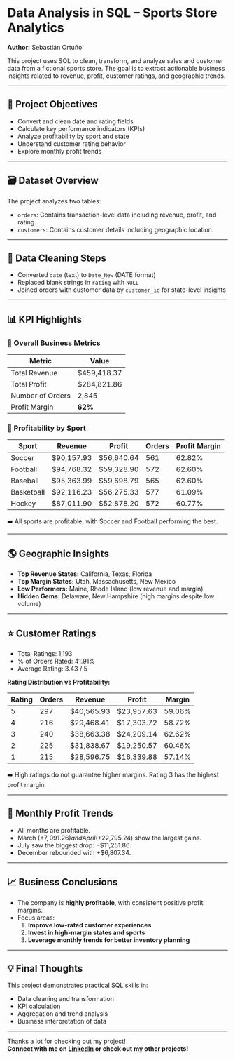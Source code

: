 #  Data Analysis in SQL – Sports Store Analytics

**Author:** Sebastián Ortuño

This project uses SQL to clean, transform, and analyze sales and customer data from a fictional sports store. The goal is to extract actionable business insights related to revenue, profit, customer ratings, and geographic trends.

---

## 📌 Project Objectives

- Convert and clean date and rating fields
- Calculate key performance indicators (KPIs)
- Analyze profitability by sport and state
- Understand customer rating behavior
- Explore monthly profit trends

---

## 🗃️ Dataset Overview

The project analyzes two tables:

- `orders`: Contains transaction-level data including revenue, profit, and rating.
- `customers`: Contains customer details including geographic location.

---

## 🧹 Data Cleaning Steps

- Converted `date` (text) to `Date_New` (DATE format)
- Replaced blank strings in `rating` with `NULL`
- Joined orders with customer data by `customer_id` for state-level insights

---

## 📊 KPI Highlights

### 🧾 Overall Business Metrics

| Metric             | Value           |
|--------------------|-----------------|
| Total Revenue      | $459,418.37     |
| Total Profit       | $284,821.86     |
| Number of Orders   | 2,845           |
| Profit Margin      | **62%**         |

### 🏅 Profitability by Sport

| Sport      | Revenue     | Profit     | Orders | Profit Margin |
|------------|-------------|------------|--------|----------------|
| Soccer     | $90,157.93  | $56,640.64 | 561    | 62.82%         |
| Football   | $94,768.32  | $59,328.90 | 572    | 62.60%         |
| Baseball   | $95,363.99  | $59,698.79 | 565    | 62.60%         |
| Basketball | $92,116.23  | $56,275.33 | 577    | 61.09%         |
| Hockey     | $87,011.90  | $52,878.20 | 572    | 60.77%         |

➡️ All sports are profitable, with Soccer and Football performing the best.

---

## 🌎 Geographic Insights

- **Top Revenue States:** California, Texas, Florida
- **Top Margin States:** Utah, Massachusetts, New Mexico
- **Low Performers:** Maine, Rhode Island (low revenue and margin)
- **Hidden Gems:** Delaware, New Hampshire (high margins despite low volume)

---

## ⭐ Customer Ratings

- Total Ratings: 1,193
- % of Orders Rated: 41.91%
- Average Rating: 3.43 / 5

**Rating Distribution vs Profitability:**

| Rating | Orders | Revenue   | Profit    | Margin   |
|--------|--------|-----------|-----------|----------|
| 5      | 297    | $40,565.93| $23,957.63| 59.06%   |
| 4      | 216    | $29,468.41| $17,303.72| 58.72%   |
| 3      | 240    | $38,663.38| $24,209.14| 62.62%   |
| 2      | 225    | $31,838.67| $19,250.57| 60.46%   |
| 1      | 215    | $28,596.75| $16,339.88| 57.14%   |

➡️ High ratings do not guarantee higher margins. Rating 3 has the highest profit margin.

---

## 📅 Monthly Profit Trends

- All months are profitable.
- March (+$7,091.26) and April (+$22,795.24) show the largest gains.
- July saw the biggest drop: −$11,251.86.
- December rebounded with +$6,807.34.

---

## 📈 Business Conclusions

- The company is **highly profitable**, with consistent positive profit margins.
- Focus areas:
  1. **Improve low-rated customer experiences**
  2. **Invest in high-margin states and sports**
  3. **Leverage monthly trends for better inventory planning**

---

## 💡 Final Thoughts

This project demonstrates practical SQL skills in:

- Data cleaning and transformation
- KPI calculation
- Aggregation and trend analysis
- Business interpretation of data

---

Thanks a lot for checking out my project!  
**Connect with me on [LinkedIn](https://www.linkedin.com/in/sebastian-ortuno/) or check out my other projects!**



